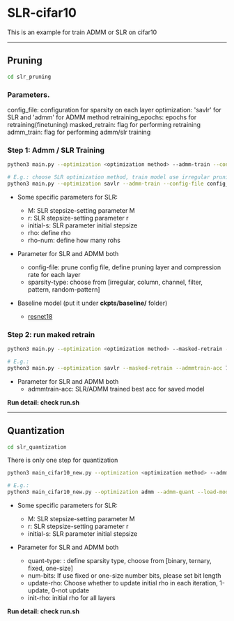 # SLR-cifar10

This is an example for train ADMM or SLR on cifar10

-----------------------------------------------------------------------------

## Pruning
```bash
cd slr_pruning
```

### Parameters.

config_file: configuration for sparsity on each layer
optimization: 'savlr' for SLR and 'admm' for ADMM method
retraining_epochs: epochs for retraining(finetuning)
masked_retrain: flag for performing retraining
admm_train: flag for performing admm/slr training


### Step 1: Admm / SLR Training
```bash
python3 main.py --optimization <optimization method> --admm-train --config-file <config file> --sparsity-type <pruning type>

# E.g.: choose SLR optimization method, train model use irregular pruning with each layer has compression rate being 0.9
python3 main.py --optimization savlr --admm-train --config-file config_resnet18_0.9 --sparsity-type irregular
```

- Some specific parameters for SLR:
    - M: SLR stepsize-setting parameter M
    - r: SLR stepsize-setting parameter r
    - initial-s: SLR parameter initial stepsize
    - rho: define rho
    - rho-num: define how many rohs

- Parameter for SLR and ADMM both
    - config-file: prune config file, define pruning layer and compression rate for each layer
    - sparsity-type: choose from [irregular, column, channel, filter, pattern, random-pattern]

- Baseline model (put it under **ckpts/baseline/** folder)
    - [resnet18](https://drive.google.com/file/d/1jhNKGGGzZXh9ILKF0ylXlEapsgpUvBCW/view?usp=sharing)


### Step 2: run maked retrain
```bash
python3 main.py --optimization <optimization method> --masked-retrain --admmtrain-acc <previous admm/slr trained best acc> --config-file <config file> --sparsity-type <pruning type>

# E.g.: 
python3 main.py --optimization savlr --masked-retrain --admmtrain-acc 76.08 --config-file config_resnet18_0.9 --sparsity-type irregular
```

- Parameter for SLR and ADMM both
    - admmtrain-acc: SLR/ADMM trained best acc for saved model


**Run detail: check run.sh**


-----------------------------------------------------------------------------

## Quantization
```bash
cd slr_quantization
```

There is only one step for quantization

```bash
python3 main_cifar10_new.py --optimization <optimization method> --admm-quant --load-model-name <pretrained model weight that want to quantize> -a <model architecture> --quant-type <quantization method>

# E.g.:
python3 main_cifar10_new.py --optimization admm --admm-quant --load-model-name "base/baseline_vgg16.pt" -a vgg16 --quant-type ternary

```

- Some specific parameters for SLR:
    - M: SLR stepsize-setting parameter M
    - r: SLR stepsize-setting parameter r
    - initial-s: SLR parameter initial stepsize

- Parameter for SLR and ADMM both
    - quant-type: : define sparsity type, choose from  [binary, ternary, fixed, one-size]
    - num-bits: If use fixed or one-size number bits, please set bit length
    - update-rho: Choose whether to update initial rho in each iteration, 1-update, 0-not update
    - init-rho: initial rho for all layers

**Run detail: check run.sh**
